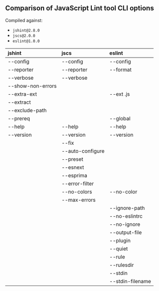 ## Comparison of JavaScript Lint tool CLI options

Compiled against:
- `jshint@2.8.0`
- `jscs@2.0.0`
- `eslint@1.0.0`

| jshint            | jscs             | eslint           |
|:------------------|:-----------------|:-----------------|
| --config          | --config         | --config         |
| --reporter        | --reporter       | --format         |
| --verbose         | --verbose        |                  |
| --show-non-errors |                  |                  |
| --extra-ext       |                  | --ext .js        |
| --extract         |                  |                  |
| --exclude-path    |                  |                  |
| --prereq          |                  | --global         |
| --help            | --help           | --help           |
| --version         | --version        | --version        |
|                   | --fix            |                  |
|                   | --auto-configure |                  |
|                   | --preset         |                  |
|                   | --esnext         |                  |
|                   | --esprima        |                  |
|                   | --error-filter   |                  |
|                   | --no-colors      | --no-color       |
|                   | --max-errors     |                  |
|                   |                  | --ignore-path    |
|                   |                  | --no-eslintrc    |
|                   |                  | --no-ignore      |
|                   |                  | --output-file    |
|                   |                  | --plugin         |
|                   |                  | --quiet          |
|                   |                  | --rule           |
|                   |                  | --rulesdir       |
|                   |                  | --stdin          |
|                   |                  | --stdin-filename |
